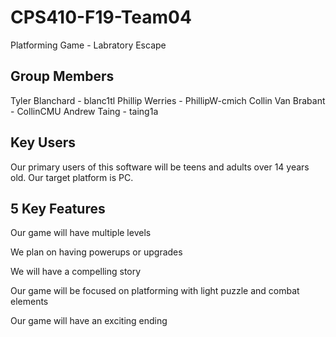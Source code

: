 # CPS410-F19-Team04
Platforming Game - Labratory Escape

## Group Members

Tyler Blanchard    - blanc1tl
Phillip Werries    - PhillipW-cmich
Collin Van Brabant - CollinCMU
Andrew Taing       - taing1a

## Key Users
Our primary users of this software will be teens and adults over 14 years old. Our target platform is PC.

## 5 Key Features

Our game will have multiple levels

We plan on having powerups or upgrades

We will have a compelling story

Our game will be focused on platforming with light puzzle and combat elements

Our game will have an exciting ending
